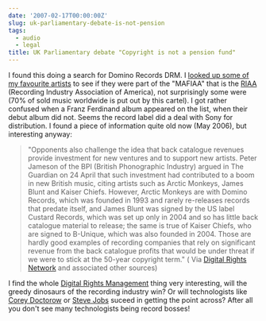 ```yaml
---
date: '2007-02-17T00:00:00Z'
slug: uk-parliamentary-debate-is-not-pension
tags:
  - audio
  - legal
title: UK Parliamentary debate "Copyright is not a pension fund"
---
```


I found this doing a search for Domino Records DRM. I
[looked up some of my favourite artists](http://www.riaaradar.com/ 'RIAA Radar')
to see if they were part of the "MAFIAA" that is the
[RIAA](http://en.wikipedia.org/wiki/RIAA 'Recording Industry Association of America')
(Recording Industry Association of America), not surprisingly some were (70% of
sold music worldwide is put out by this cartel). I got rather confused when a
Franz Ferdinand album appeared on the list, when their debut album did not.
Seems the record label did a deal with Sony for distribution. I found a piece of
information quite old now (May 2006), but interesting anyway:

> "Opponents also challenge the idea that back catalogue revenues provide
> investment for new ventures and to support new artists. Peter Jameson of the
> BPI (British Phonographic Industry) argued in The Guardian on 24 April that
> such investment had contributed to a boom in new British music, citing artists
> such as Arctic Monkeys, James Blunt and Kaiser Chiefs. However, Arctic Monkeys
> are with Domino Records, which was founded in 1993 and rarely re-releases
> records that predate itself, and James Blunt was signed by the US label
> Custard Records, which was set up only in 2004 and so has little back
> catalogue material to release; the same is true of Kaiser Chiefs, who are
> signed to B-Unique, which was also founded in 2004. Those are hardly good
> examples of recording companies that rely on significant revenue from the back
> catalogue profits that would be under threat if we were to stick at the
> 50-year copyright term." ( Via
> [Digital Rights Network](http://drn.okfn.org/node/124 'Quote from Digital Rights Network')
> and associated other sources)

I find the whole
[Digital Rights Management](http://en.wikipedia.org/wiki/Digital_Rights_Management 'Digital Rights Management')
thing very interesting, will the greedy dinosaurs of the recording industry win?
Or will technologists like
[Corey Doctorow](http://video.google.com/videoplay?docid=-1904758034876244745&q=corey+doctorow+drm+microsoft 'Corey Doctorows DRM Talk at Microsoft')
or [Steve Jobs](http://www.apple.com/hotnews/thoughtsonmusic/ 'Steve Jobs ')
suceed in getting the point across? After all you don't see many technologists
being record bosses!
